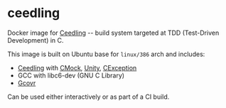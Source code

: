 # ceedling

Docker image for [Ceedling](http://www.throwtheswitch.org/ceedling) -- 
build system targeted at TDD (Test-Driven Development) in C.

This image is built on Ubuntu base for `linux/386` arch and includes:  
- [Ceedling](http://www.throwtheswitch.org/ceedling) with 
  [CMock](https://github.com/throwtheswitch/cmock), 
  [Unity](https://github.com/throwtheswitch/unity), 
  [CException](https://github.com/throwtheswitch/cexception)
- GCC with libc6-dev (GNU C Library)
- [Gcovr](https://gcovr.com/en/stable/index.html)

Can be used either interactively or as part of a CI build.  
